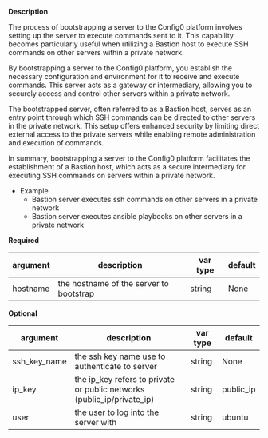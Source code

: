 **Description**

The process of bootstrapping a server to the Config0 platform involves setting up the server to execute commands sent to it. This capability becomes particularly useful when utilizing a Bastion host to execute SSH commands on other servers within a private network.

By bootstrapping a server to the Config0 platform, you establish the necessary configuration and environment for it to receive and execute commands. This server acts as a gateway or intermediary, allowing you to securely access and control other servers within a private network.

The bootstrapped server, often referred to as a Bastion host, serves as an entry point through which SSH commands can be directed to other servers in the private network. This setup offers enhanced security by limiting direct external access to the private servers while enabling remote administration and execution of commands.

In summary, bootstrapping a server to the Config0 platform facilitates the establishment of a Bastion host, which acts as a secure intermediary for executing SSH commands on servers within a private network.

  - Example
      - Bastion server executes ssh commands on other servers in a private network
      - Bastion server executes ansible playbooks on other servers in a private network

**Required**

| argument | description                             | var type | default |
|----------|-----------------------------------------|----------|---------|
| hostname | the hostname of the server to bootstrap | string   | None    |

**Optional**

| argument     | description                                                                                      | var type | default   |
|--------------|--------------------------------------------------------------------------------------------------|----------|-----------|
| ssh_key_name | the ssh key name use to authenticate to server                                                   | string   | None      |
| ip_key       | the ip_key refers to private or public networks (public_ip/private_ip)                           | string   | public_ip |
| user         | the user to log into the server with | string   | ubuntu    |

